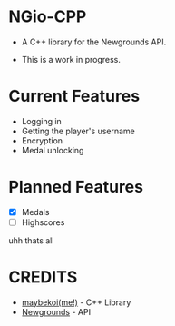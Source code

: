 # NGio-CPP

* A C++ library for the Newgrounds API.

* This is a work in progress.

# Current Features

* Logging in
* Getting the player's username
* Encryption
* Medal unlocking

# Planned Features

- [x] Medals
- [ ] Highscores

uhh thats all


# CREDITS

* [maybekoi(me!)](https://github.com/maybekoi) - C++ Library
* [Newgrounds](https://newgrounds.com) - API

